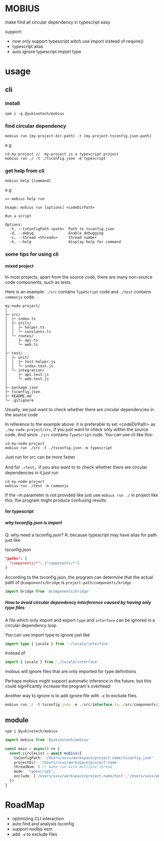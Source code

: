 # MOBIUS

make find all circular dependency in typescript easy

support:

- now only support typescript witch use import instead of require()
- typescript alias
- auto ignore typescript import type

# usage

## cli

### install

```shell
npm i -g @yukinotech/mobius
```

### find circular dependency

```shell
mobius run [my-project-dir-path] -t [my-project-tsconfig.json-path]
```

e.g

```shell
cd my-project //  my-project is a typescript project
mobius run ./ -t ./tsconfig.json -m typescript
```

### get help from cli

```shell
mobius help [command]
```

e.g

```shell
=> mobius help run

Usage: mobius run [options] <codeDirPath>

Run a script

Options:
  -t, --tsConfigPath <path>  Path to tsconfig.json
  -d, --debug                Enable debugging
  -s, --thread <threads>     thread number
  -h, --help                 display help for command
```

### some tips for using cli

#### mixed project

In most projects, apart from the source code, there are many non-source code components, such as tests.

Here is an example: `./src` contains `TypeScript` code and `./test` contains `commonjs` code.

```
my-node-project/
│
├─ src/
│  ├─ index.ts
│  ├─ utils/
│  │  ├─ helper.ts
│  │  └─ constants.ts
│  └─ routes/
│     ├─ api.ts
│     └─ web.ts
│
├─ test/
│  ├─ unit/
│  │  ├─ test-helper.js
│  │  └─ index.test.js
│  └─ integration/
│     ├─ api.test.js
│     └─ web.test.js
│
├─ package.json
├─ tsconfig.json
├─ README.md
└─ .gitignore
```

Usually, we just want to check whether there are circular dependencies in the source code

In reference to the example above: it is preferable to set &lt;codeDirPath&gt; as `./my-node-project/src`, if you just want to check only within the source code. And since `./src` contains `TypeScript` code. You can use cli like this:

```shell
cd my-node-project
mobius run ./src -t ./tsconfig.json -m typescript
```

Just run for src can be more faster.

And for `./test`，if you also want to to check whether there are circular dependencies in it,just run

```shell
cd my-node-project
mobius run ./test -m commonjs
```

If the -m parameter is not provided like just use `mobius run ./` in project like this, the program might produce confusing results.

#### for typescript

##### why tsconfig.json is import

Q: why need a tsconfig.json?
A: because typescript may have alias for path just like

tsconfig.json

```json
"paths": {
  "components/*": ["components/*"]
}
```

According to the tsconfig.json, the program can determine that the actual path of `@components/bridge` is `project-path/components/bridge`

```ts
import bridge from '@components/bridge'
```

##### How to avoid circular dependency interference caused by having only type files

A file which only import and export `type` and `interface` can be ignored in a circular dependency loop

You can use import type to ignore just like

```ts
import type { Locale } from './locale/interface'
```

instead of

```ts
import { Locale } from './locale/interface'
```

mobius will ignore files that are only imported for type definitions

Perhaps mobius might support automatic inference in the future, but this could significantly increase the program's overhead.

Another way to ignore is to add ignore file with `-e` to exclude files.

```ts
mobius run ./ -t tsconfig.json -e ./src/interface.ts,./src/components/interface.ts
```

## module

```shell
npm i @yukinotech/mobius
```

```ts
import mobius from '@yukinotech/mobius'

const main = async() => {
  const circleList = await mobius({
    tsConfigPath: '/Users/xxxx/workspace/project-name/tsconfig.json'
    projectDir: '/Users/xxxx/workspace/project-name'
    threadNum: 6 // make run with multiple thread
    mode: 'typescript',
    exclude: ['/Users/xxxx/workspace/project-name/test','/Users/xxxx/workspace/project-name/script']
  })
}
```

# RoadMap

- optimizing CLI interaction
- auto find and analysis tsconfig
- support nodejs esm
- add `-e` to exclude files
